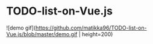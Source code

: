 # TODO-list-on-Vue.js
![demo gif](https://github.com/matikka96/TODO-list-on-Vue.js/blob/master/demo.gif | height=200)
